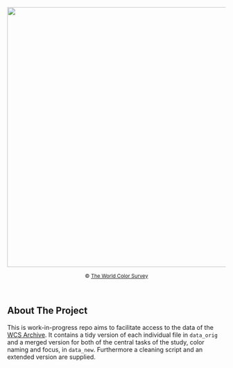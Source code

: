 <!-- README.md for WCS git repo -->

<!-- PROJECT LOGO -->
<br>
<br>
<p align="center">
<img src="https://www1.icsi.berkeley.edu/wcs/images/jrus-20100531/wcs-chart-4x.png" width="600">  
   
<center><small> &#169 <a href="https://www1.icsi.berkeley.edu/wcs/">The World Color Survey</a> </small></center>
</p>
<br>
<!-- ABOUT THE PROJECT -->

## About The Project

This is work-in-progress repo aims to facilitate access to the data of the [WCS Archive](https://www1.icsi.berkeley.edu/wcs/data.html). It contains a tidy version of each individual file in `data_orig` and a merged version for both of the central tasks of the study, color naming and focus, in `data_new`. Furthermore a cleaning script and an extended version are supplied.

<!-- GETTING STARTED 


### Installation

1. Clone the repo
   ```sh
   git clone https://github.com/jvosten/tidy_wcs.git
   ```

<!-- USAGE EXAMPLES ->
## Usage

Use this space to show useful examples of how a project can be used. Additional screenshots, code examples and demos work well in this space. You may also link to more resources.

_For more examples, please refer to the [Documentation](https://example.com)_ -->
